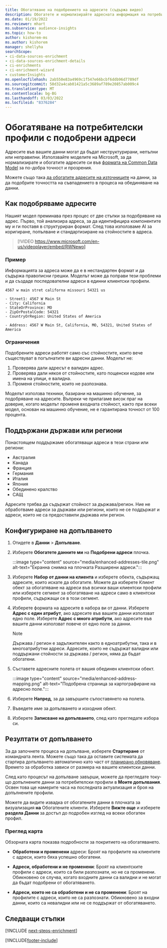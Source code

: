 ```yaml
---
title: Обогатяване на подобрението на адресите (съдържа видео)
description: Обогатете и нормализирайте адресната информация на потребителските профили с моделите на Microsoft.
ms.date: 01/19/2022
ms.reviewer: mhart
ms.subservice: audience-insights
ms.topic: how-to
author: kishorem-ms
ms.author: kishorem
manager: shellyha
searchScope:
- ci-data-sources-enrichment
- ci-data-sources-enrichment-details
- ci-enrichments
- ci-enrichment-wizard
- customerInsights
ms.openlocfilehash: 2ab550e83a4969c1f547e66bcbf6ddb96d7789df
ms.sourcegitcommit: 50d32a4cab01421a5c3689af789e20857ab009c4
ms.translationtype: MT
ms.contentlocale: bg-BG
ms.lasthandoff: 03/03/2022
ms.locfileid: "8376284"
---
```

# <a name="enrichment-of-customer-profiles-with-enhanced-addresses"></a>Обогатяване на потребителски профили с подобрени адреси

Адресите във вашите данни могат да бъдат неструктурирани, непълни или неправилни. Използвайте моделите на Microsoft, за да нормализирате и обогатите адресите си във [формата на Common Data Model](/common-data-model/schema/core/applicationcommon/address) за по-добра точност и прозрения.

Можете също така [да обогатите адресите на източниците](data-sources-enrichment.md) на данни, за да подобрите точността на съвпадението в процеса на обединяване на данни. 

## <a name="how-we-enhance-addresses"></a>Как подобряваме адресите

Нашият модел преминава през процес от две стъпки за подобряване на адрес. Първо, той анализира адреса, за да идентифицира компонентите му и ги поставя в структуриран формат. След това използваме AI за коригиране, попълване и стандартизиране на стойностите в адреса.

> [!VIDEO https://www.microsoft.com/en-us/videoplayer/embed/RWNewo]

### <a name="example"></a>Пример

Информацията за адреса може да е в нестандартен формат и да съдържа правописни грешки. Моделът може да поправи тези проблеми и да създаде последователни адреси в единни клиентски профили.

```Input
4567 w main stret californa missouri 54321 us
```

```Output
- Street1: 4567 W Main St
- City: California
- StateOrProvince: MO
- ZipOrPostalCode: 54321
- CountryOrRegion: United States of America

- Address: 4567 W Main St, California, MO, 54321, United States of America
```

### <a name="limitations"></a>Ограничения

Подобрените адреси работят само със стойностите, които вече съществуват в погълнатите ви адресни данни. Моделът не: 

1. Проверява дали адресът е валиден адрес.
2. Проверява дали някоя от стойностите, като пощенски кодове или имена на улици, е валидна.
3. Променя стойностите, които не разпознава.

Моделът използва техники, базирани на машинно обучение, за подобряване на адресите. Въпреки че прилагаме висок праг на доверие, когато моделът променя входната стойност, както при всеки модел, основан на машинно обучение, не е гарантирана точност от 100 процента.

## <a name="supported-countries-or-regions"></a>Поддържани държави или региони

Понастоящем поддържаме обогатяващи адреси в тези страни или региони: 

- Австралия
- Канада
- Франция
- Германия
- Италия
- Япония
- Обединено кралство
- САЩ

Адресите трябва да съдържат стойност за държава/регион. Ние не обработваме адреси за държави или региони, които не се поддържат и адреси, които не са предоставили държава или регион.

## <a name="configure-the-enrichment"></a>Конфигуриране на допълването

1. Отидете в **Данни** > **Допълване**.

1. Изберете **Обогатете данните ми** на **Подобрени адреси** плочка.

   :::image type="content" source="media/enhanced-addresses-tile.png" alt-text="Екранна снимка на плочката Разширени адреси.":::

1. Изберете **Набор от данни на клиента** и изберете обекта, съдържащ адресите, които искате да обогатите. Можете да изберете *Клиент* обект за обогатяване на адреси във всички ваши клиентски профили или изберете сегмент за обогатяване на адреси само в клиентски профили, съдържащи се в този сегмент.

1. Изберете формата на адресите в набора ви от данни. Изберете **Адрес с един атрибут**, ако адресите във вашите данни използват едно поле. Изберете **Адрес с много атрибути**, ако адресите във вашите данни използват повече от едно поле за данни.

   > [!NOTE]
   > Държава / регион е задължителен както в едноатрибутни, така и в многоатрибутни адреси. Адресите, които не съдържат валидни или поддържани стойности за държава / регион, няма да бъдат обогатени.

1.  Съставете адресните полета от вашия обединен клиентски обект.

    :::image type="content" source="media/enhanced-address-mapping.png" alt-text="Подобрена страница за картографиране на адресно поле.":::

1. Изберете **Напред**, за да завършите съпоставянето на полета.

1. Въведете име за допълването и изходния обект.

1. Изберете **Записване на допълването**, след като прегледате избора си.

## <a name="enrichment-results"></a>Резултати от допълването

За да започнете процеса на допълване, изберете **Стартиране** от командната лента. Можете също така да оставите системата да стартира допълването автоматично като част от [планирано обновяване](system.md#schedule-tab). Времето за обработка зависи от размера на вашите клиентски данни.

След като процесът на допълване завърши, можете да прегледате току-що допълнените данни за потребителски профили в **Моите допълвания**. Освен това ще намерите часа на последната актуализация и броя на допълнените профили.

Можете да видите извадка от обогатените данни в плочката за визуализация **на** Обогатените клиенти. Изберете **Вижте още** и изберете **раздела Данни** за достъп до подробен изглед на всеки обогатен профил.

### <a name="overview-card"></a>Преглед карта

Обзорната карта показва подробности за покритието на обогатяването. 

* **Обработени и променени** адреси: Броят на профилите на клиентите с адреси, които бяха успешно обогатени.

* **Адреси, обработени и не променени**: Броят на клиентските профили с адреси, които са били разпознати, но не са променени. Обикновено се случва, когато входните данни са валидни и не могат да бъдат подобрени от обогатяването.

* **Адреси, които не са обработени и не са променени**: Броят на профилите с адреси, които не са разпознати. Обикновено за входни данни, които са невалидни или не се поддържат от обогатяването.

## <a name="next-steps"></a>Следващи стъпки

[!INCLUDE [next-steps-enrichment](../includes/next-steps-enrichment.md)]

[!INCLUDE[footer-include](../includes/footer-banner.md)]
